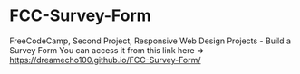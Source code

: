 # FCC-Survey-Form
FreeCodeCamp, Second Project, Responsive Web Design Projects - Build a Survey Form
You can access it from this link here => https://dreamecho100.github.io/FCC-Survey-Form/
